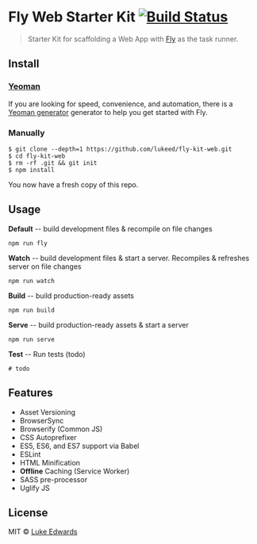 # Fly Web Starter Kit [![Build Status](https://travis-ci.org/lukeed/fly-kit-web.svg?branch=master)](https://travis-ci.org/lukeed/fly-kit-web)

> Starter Kit for scaffolding a Web App with [Fly](https://git.io/fly) as the task runner.

## Install
### [Yeoman](http://yeoman.io)
If you are looking for speed, convenience, and automation, there is a [Yeoman generator](https://github.com/lukeed/generator-fly-starter) generator to help you get started with Fly.

### Manually
```
$ git clone --depth=1 https://github.com/lukeed/fly-kit-web.git
$ cd fly-kit-web
$ rm -rf .git && git init
$ npm install
```

You now have a fresh copy of this repo.

## Usage

**Default** -- build development files & recompile on file changes
```
npm run fly
```

**Watch** -- build development files & start a server. Recompiles & refreshes server on file changes
```
npm run watch
```

**Build** -- build production-ready assets
```
npm run build
```

**Serve** -- build production-ready assets & start a server
```
npm run serve
```

**Test** -- Run tests (todo)
```
# todo
```

## Features
* Asset Versioning
* BrowserSync
* Browserify (Common JS)
* CSS Autoprefixer
* ES5, ES6, and ES7 support via Babel
* ESLint 
* HTML Minification
* **Offline** Caching (Service Worker)
* SASS pre-processor
* Uglify JS

## License

MIT © [Luke Edwards](https://github.com/lukeed)
